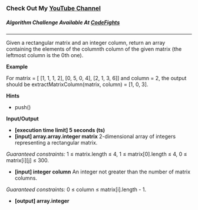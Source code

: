 ### Check Out My [YouTube Channel](https://www.youtube.com/@golbargnet)

##### Algorithm Challenge Available At [CodeFights](https://codefights.com/arcade/code-arcade/list-backwoods/zwXiykHLor6eKHaLY)
---
Given a rectangular matrix and an integer column, return an array containing the elements of the columnth column of the given matrix (the leftmost column is the 0th one).

**Example**

For matrix = [ [1, 1, 1, 2],
[0, 5, 0, 4],
[2, 1, 3, 6]]
and column = 2, the output should be
extractMatrixColumn(matrix, column) = [1, 0, 3].

**Hints**
-   push()

**Input/Output**

- **[execution time limit] 5 seconds (ts)**
- **[input] array.array.integer matrix**
  2-dimensional array of integers representing a rectangular matrix.

*Guaranteed constraints:*
1 ≤ matrix.length ≤ 4,
1 ≤ matrix[0].length ≤ 4,
0 ≤ matrix[i][j] ≤ 300.

- **[input] integer column**
  An integer not greater than the number of matrix columns.

*Guaranteed constraints:*
0 ≤ column ≤ matrix[i].length - 1.

- **[output] array.integer**
